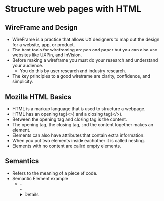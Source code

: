 # Structure web pages with HTML

## WireFrame and Design
- WireFrame is a practice that allows UX designers to map out the design for a website, app, or product.
- The best tools for wireframing are pen and paper but you can also use websites like UXPin, and InVision.
- Before making a wireframe you must do your research and understand your audience.
  - You do this by user research and industry research.
 - The key principles to a good wireframe are clarity, confidence, and simplicity.
## Mozilla HTML Basics
- HTML is a markup language that is used to structure a webpage.
- HTML has an opening tag(<>) and a closing tag(</>).
- Between the opening tag and closing tag is the content.
- The opening tag, the closing tag, and the content together makes an element.
- Elements can also have attributes that contain extra information.
- When you put two elements inside eachother it is called nesting.
- Elements with no content are called empty elements.
## Semantics
- Refers to the meaning of a piece of code.
- Semantic Element example
  - <article>
    - <aside>
      - <details>
          - <figcaption>
            - <figure>
 


